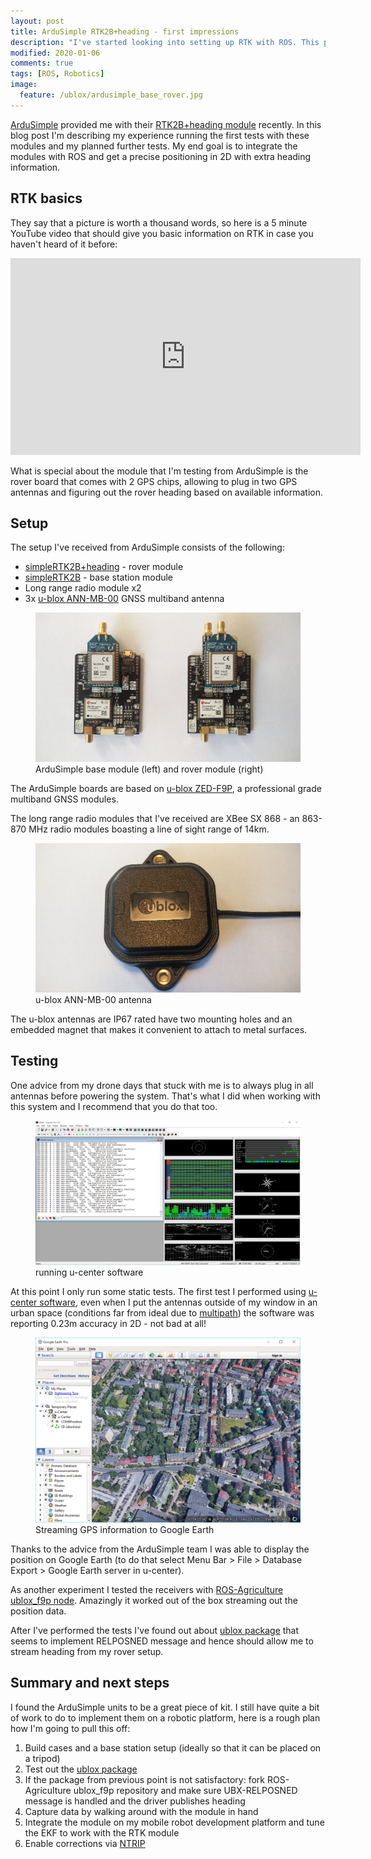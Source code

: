 ```yaml
---
layout: post
title: ArduSimple RTK2B+heading - first impressions
description: "I've started looking into setting up RTK with ROS. This post describes my first steps."
modified: 2020-01-06
comments: true
tags: [ROS, Robotics]
image:
  feature: /ublox/ardusimple_base_rover.jpg
---
```


[ArduSimple](https://www.ardusimple.com/) provided me with their [RTK2B+heading module](https://www.ardusimple.com/product/simplertk2b-heading-basic-starter-kit-ip67/) recently. In this blog post I'm describing my experience running the first tests with these modules and my planned further tests. My end goal is to integrate the modules with ROS and get a precise positioning in 2D with extra heading information.

<!-- more -->

## RTK basics

They say that a picture is worth a thousand words, so here is a 5 minute YouTube video that should give you basic information on RTK in case you haven't heard of it before:

<iframe width="560" height="315" src="https://www.youtube.com/embed/R0Hry5kR1jY" frameborder="0" allow="accelerometer; autoplay; encrypted-media; gyroscope; picture-in-picture" allowfullscreen></iframe>

What is special about the module that I'm testing from ArduSimple is the rover board that comes with 2 GPS chips, allowing to plug in two GPS antennas and figuring out the rover heading based on available information.

## Setup

The setup I've received from ArduSimple consists of the following:

* [simpleRTK2B+heading](https://www.ardusimple.com/product/simplertk2b-heading-basic-starter-kit-ip67/) - rover module
* [simpleRTK2B](https://www.ardusimple.com/product/simplertk2b-basic-starter-kit-ip65/) - base station module
* Long range radio module x2
* 3x [u-blox ANN-MB-00](https://www.ardusimple.com/product/ann-mb-00-ip67/) GNSS multiband antenna

<figure class="center">
    <img src="/images/ublox/ardusimple_base_rover.jpg" alt="ArduSimple base and rover modules">
    <figcaption>ArduSimple base module (left) and rover module (right)</figcaption>
</figure>

The ArduSimple boards are based on [u-blox ZED-F9P](https://www.u-blox.com/en/product/zed-f9p-module), a professional grade multiband GNSS modules.

The long range radio modules that I've received are XBee SX 868 - an 863-870 MHz radio modules boasting a line of sight range of 14km.

<figure class="center">
    <img src="/images/ublox/u-blox_antenna.jpg" alt="u-blox antenna">
    <figcaption>u-blox ANN-MB-00 antenna</figcaption>
</figure>

The u-blox antennas are IP67 rated have two mounting holes and an embedded magnet that makes it convenient to attach to metal surfaces.

## Testing

One advice from my drone days that stuck with me is to always plug in all antennas before powering the system. That's what I did when working with this system and I recommend that you do that too.

<figure class="center">
    <img src="/images/ublox/u_center.png" alt="u-center software">
    <figcaption>running u-center software</figcaption>
</figure>

At this point I only run some static tests. The first test I performed using [u-center software](https://www.u-blox.com/en/product/u-center), even when I put the antennas outside of my window in an urban space (conditions far from ideal due to [multipath](https://www.e-education.psu.edu/geog862/node/1721)) the software was reporting 0.23m accuracy in 2D - not bad at all!

<figure class="center">
    <img src="/images/ublox/google_earth.png" alt="GPS position being shown in Google Earth">
    <figcaption>Streaming GPS information to Google Earth</figcaption>
</figure>

Thanks to the advice from the ArduSimple team I was able to display the position on Google Earth (to do that select Menu Bar > File > Database Export > Google Earth server in u-center).

As another experiment I tested the receivers with [ROS-Agriculture ublox_f9p node](https://github.com/ros-agriculture/ublox_f9p). Amazingly it worked out of the box streaming out the position data.

After I've performed the tests I've found out about [ublox package](https://github.com/KumarRobotics/ublox) that seems to implement RELPOSNED message and hence should allow me to stream heading from my rover setup.

## Summary and next steps

I found the ArduSimple units to be a great piece of kit. I still have quite a bit of work to do to implement them on a robotic platform, here is a rough plan how I'm going to pull this off:

1. Build cases and a base station setup (ideally so that it can be placed on a tripod)
2. Test out the [ublox package](https://github.com/KumarRobotics/ublox)
4. If the package from previous point is not satisfactory: fork ROS-Agriculture ublox_f9p repository and make sure UBX-RELPOSNED message is handled and the driver publishes heading
5. Capture data by walking around with the module in hand
6. Integrate the module on my mobile robot development platform and tune the EKF to work with the RTK module
7. Enable corrections via [NTRIP](https://www.agsgis.com/What-is-NTRIP_b_42.html)
